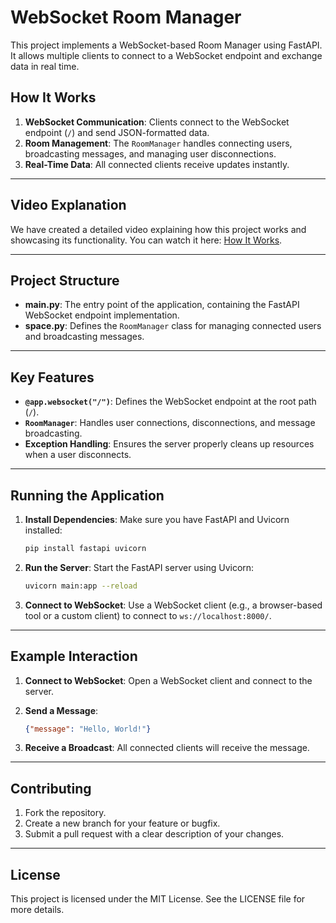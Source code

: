 # WebSocket Room Manager

This project implements a WebSocket-based Room Manager using FastAPI. It allows multiple clients to connect to a WebSocket endpoint and exchange data in real time.

## How It Works

1. **WebSocket Communication**: Clients connect to the WebSocket endpoint (`/`) and send JSON-formatted data.
2. **Room Management**: The `RoomManager` handles connecting users, broadcasting messages, and managing user disconnections.
3. **Real-Time Data**: All connected clients receive updates instantly.

---

## Video Explanation

We have created a detailed video explaining how this project works and showcasing its functionality. You can watch it here: [How It Works](https://www.youtube.com/watch?v=AOy7SsrzTCM).

---

## Project Structure

- **main.py**: The entry point of the application, containing the FastAPI WebSocket endpoint implementation.
- **space.py**: Defines the `RoomManager` class for managing connected users and broadcasting messages.

---

## Key Features

- **`@app.websocket("/")`**: Defines the WebSocket endpoint at the root path (`/`).
- **`RoomManager`**: Handles user connections, disconnections, and message broadcasting.
- **Exception Handling**: Ensures the server properly cleans up resources when a user disconnects.

---

## Running the Application

1. **Install Dependencies**:
   Make sure you have FastAPI and Uvicorn installed:
   ```bash
   pip install fastapi uvicorn
   ```

2. **Run the Server**:
   Start the FastAPI server using Uvicorn:
   ```bash
   uvicorn main:app --reload
   ```

3. **Connect to WebSocket**:
   Use a WebSocket client (e.g., a browser-based tool or a custom client) to connect to `ws://localhost:8000/`.

---

## Example Interaction

1. **Connect to WebSocket**:
   Open a WebSocket client and connect to the server.

2. **Send a Message**:
   ```json
   {"message": "Hello, World!"}
   ```

3. **Receive a Broadcast**:
   All connected clients will receive the message.

---

## Contributing

1. Fork the repository.
2. Create a new branch for your feature or bugfix.
3. Submit a pull request with a clear description of your changes.

---

## License

This project is licensed under the MIT License. See the LICENSE file for more details.

